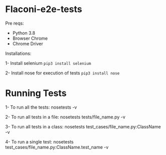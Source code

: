 

# Flaconi-e2e-tests

Pre reqs:

- Python 3.8
- Browser Chrome
- Chrome Driver

Installations:

1- Install selenium `pip3 install selenium`

2- Install nose for execution of tests `pip3 install nose`

# Running Tests

1- To run all the tests: nosetests -v

2- To run all tests in a file: nosetests tests/file_name.py -v

3- To run all tests in a class: nosetests test_cases/file_name.py:ClassName -v

4- To run a single test: nosetests test_cases/file_name.py:ClassName.test_name -v